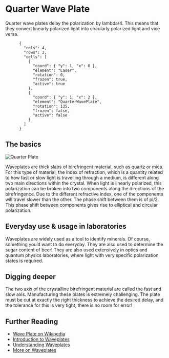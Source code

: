 # Quarter Wave Plate

Quarter wave plates delay the polarization by lambda/4. This means that they convert linearly polarized light into circularly polarized light and vice versa.

```{quantum-board}
      {
        "cols": 4,
        "rows": 3,
        "cells": [
          {
            "coord": { "y": 1, "x": 0 },
            "element": "Laser",
            "rotation": 0,
            "frozen": true,
            "active": true
          },
          {
            "coord": { "y": 1, "x": 2 },
            "element": "QuarterWavePlate",
            "rotation": 135,
            "frozen": false,
            "active": false
          }
        ]
      }
```

## The basics

![Quarter Plate](https://upload.wikimedia.org/wikipedia/commons/thumb/8/84/Circular.Polarization.Circularly.Polarized.Light_Circular.Polarizer_Creating.Left.Handed.Helix.View.svg/1280px-Circular.Polarization.Circularly.Polarized.Light_Circular.Polarizer_Creating.Left.Handed.Helix.View.svg.png)

Waveplates are thick slabs of birefringent material, such as quartz or mica. For this type of material, the index of refraction, which is a quantity related to how fast or slow light is travelling through a medium, is different along two main directions within the crystal. When light is linearly polarized, this polarization can be broken into two components along the directions of the birefringence. Due to the different refractive index, one of the components will travel slower than the other. The phase shift between them is of pi/2. This phase shift between components gives rise to elliptical and circular polarization.

## Everyday use & usage in laboratories

Waveplates are widely used as a tool to identify minerals. Of course, something you’d want to do everyday. They are also used to determine the sugar content of beer!
They are also used extensively in optics and quantum physics laboratories, where light with very specific polarization states is required.

## Digging deeper

The two axis of the crystalline birefringent material are called the fast and slow axis. Manufacturing these plates is extremely challenging. The plate must be cut at exactly the right thickness to achieve the desired delay, and the tolerance for this is very tight, there is no room for error!

## Further Reading

* [Wave Plate on Wikipedia](https://en.wikipedia.org/wiki/Waveplate)
* [Introduction to Waveplates](https://www.toweroptical.com/introduction-to-waveplates/)
* [Understanding Waveplates](https://www.edmundoptics.com/resources/application-notes/optics/understanding-waveplates/)
* [More on Waveplates](https://www.rp-photonics.com/waveplates.html)
